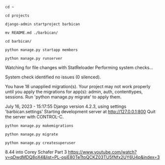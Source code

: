 `cd ~`

`cd projects`

`django-admin startproject barbican`

`mv README.md ./barbican/`

`cd barbican/`

`python manage.py startapp members`

`python manage.py runserver`

Watching for file changes with StatReloader
Performing system checks...

System check identified no issues (0 silenced).

You have 18 unapplied migration(s). Your project may not work properly until you apply the migrations for app(s): admin, auth, contenttypes, sessions.
Run 'python manage.py migrate' to apply them.

July 16, 2023 - 15:17:55
Django version 4.2.3, using settings 'barbican.settings'
Starting development server at http://127.0.0.1:800
Quit the server with CONTROL-C.


`python manage.py makemigrations`

`python manage.py migrate`

`python manage.py createsuperuser`

8.44 into Corey Schafer Part 3 https://www.youtube.com/watch?v=qDwdMDQ8oX4&list=PL-osiE80TeTtoQCKZ03TU5fNfx2UY6U4p&index=3
